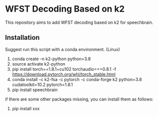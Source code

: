 # WFST Decoding Based on k2
This repository aims to add WFST decoding based on k2 for speechbrain.

## Installation
Suggest run this script with a conda environment. (Linux) 

1. conda create -n k2-python python=3.8
2. source activate k2-python
3. pip install torch==1.8.1+cu102 torchaudio===0.8.1 -f https://download.pytorch.org/whl/torch_stable.html
4. conda install -c k2-fsa -c pytorch -c conda-forge k2 python=3.8 cudatoolkit=10.2 pytorch=1.8.1
5. pip install speechbrain

if there are some other packages missing, you can install them as follows:

1. pip install xxx

## 


